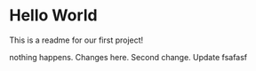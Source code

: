 # Hello World
    
This is a readme for our first project!

nothing happens. Changes here. Second change. Update
fsafasf 
